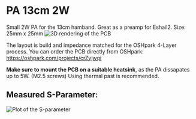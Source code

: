 # PA 13cm 2W
Small 2W PA for the 13cm hamband. Great as a preamp for Eshail2. 
Size: 25mm x 25mm
![3D rendering of the PCB](https://raw.githubusercontent.com/db4um/PA_13cm_2W/master/3D_render.png)

The layout is build and impedance matched for the OSHpark 4-Layer process.
You can order the PCB directly from OSHpark: https://oshpark.com/projects/crZvjwqi

**Make sure to mount the PCB on a suitable heatsink**, as the PA dissapates up to 5W. (M2.5 screws)
Using thermal past is recommended.

## Measured S-Parameter:
![Plot of the S-parameter](https://raw.githubusercontent.com/db4um/PA_13cm_2W/master/measurement-Sparameter.png)
